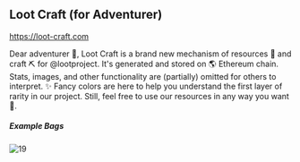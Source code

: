 ## Loot Craft (for Adventurer)

https://loot-craft.com

Dear adventurer 🤠,
Loot Craft is a brand new mechanism of resources 💎 and craft ⛏ for @lootproject. It's generated and stored on 🌎 Ethereum chain. Stats, images, and other functionality are (partially) omitted for others to interpret. ✨ Fancy colors are here to help you understand the first layer of rarity in our project. Still, feel free to use our resources in any way you want 💪.


##### Example Bags

![19](https://i.imgur.com/gpHZVMq.png)
